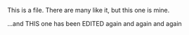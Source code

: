 This is a file. There are many like it, but this one is mine.

...and THIS one has been EDITED again and again and again
